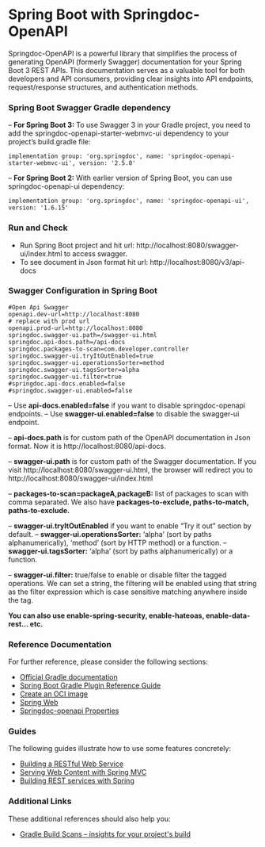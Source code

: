 # Spring Boot with Springdoc-OpenAPI
Springdoc-OpenAPI is a powerful library that simplifies the process of generating OpenAPI (formerly Swagger) documentation for your Spring Boot 3 REST APIs. This documentation serves as a valuable tool for both developers and API consumers, providing clear insights into API endpoints, request/response structures, and authentication methods.

### Spring Boot Swagger Gradle dependency
– **For Spring Boot 3:**
To use Swagger 3 in your Gradle project, you need to add the springdoc-openapi-starter-webmvc-ui dependency to your project’s build.gradle file:
```
implementation group: 'org.springdoc', name: 'springdoc-openapi-starter-webmvc-ui', version: '2.5.0'
```
– **For Spring Boot 2:**
With earlier version of Spring Boot, you can use springdoc-openapi-ui dependency:
```
implementation group: 'org.springdoc', name: 'springdoc-openapi-ui', version: '1.6.15'
```
### Run and Check
- Run Spring Boot project and hit url: http://localhost:8080/swagger-ui/index.html to access swagger.
- To see document in Json format hit url: http://localhost:8080/v3/api-docs

### Swagger Configuration in Spring Boot
```
#Open Api Swagger
openapi.dev-url=http://localhost:8080
# replace with prod url
openapi.prod-url=http://localhost:8080 
springdoc.swagger-ui.path=/swagger-ui.html
springdoc.api-docs.path=/api-docs
springdoc.packages-to-scan=com.developer.controller
springdoc.swagger-ui.tryItOutEnabled=true
springdoc.swagger-ui.operationsSorter=method
springdoc.swagger-ui.tagsSorter=alpha
springdoc.swagger-ui.filter=true
#springdoc.api-docs.enabled=false
#springdoc.swagger-ui.enabled=false
```

– Use **api-docs.enabled=false** if you want to disable springdoc-openapi endpoints.
– Use **swagger-ui.enabled=false** to disable the swagger-ui endpoint.

– **api-docs.path** is for custom path of the OpenAPI documentation in Json format. Now it is http://localhost:8080/api-docs.

– **swagger-ui.path** is for custom path of the Swagger documentation. If you visit http://localhost:8080/swagger-ui.html, the browser will redirect you to http://localhost:8080/swagger-ui/index.html

– **packages-to-scan=packageA,packageB:** list of packages to scan with comma separated. We also have **packages-to-exclude, paths-to-match, paths-to-exclude.**

– **swagger-ui.tryItOutEnabled** if you want to enable “Try it out” section by default.
– **swagger-ui.operationsSorter:** ‘alpha’ (sort by paths alphanumerically), ‘method’ (sort by HTTP method) or a function.
– **swagger-ui.tagsSorter:** ‘alpha’ (sort by paths alphanumerically) or a function.

– **swagger-ui.filter:** true/false to enable or disable filter the tagged operations. We can set a string, the filtering will be enabled using that string as the filter expression which is case sensitive matching anywhere inside the tag.

**You can also use enable-spring-security, enable-hateoas, enable-data-rest... etc.**

### Reference Documentation
For further reference, please consider the following sections:

* [Official Gradle documentation](https://docs.gradle.org)
* [Spring Boot Gradle Plugin Reference Guide](https://docs.spring.io/spring-boot/docs/3.2.3/gradle-plugin/reference/html/)
* [Create an OCI image](https://docs.spring.io/spring-boot/docs/3.2.3/gradle-plugin/reference/html/#build-image)
* [Spring Web](https://docs.spring.io/spring-boot/docs/3.2.3/reference/htmlsingle/index.html#web)
* [Springdoc-openapi Properties](https://springdoc.org)

### Guides
The following guides illustrate how to use some features concretely:

* [Building a RESTful Web Service](https://spring.io/guides/gs/rest-service/)
* [Serving Web Content with Spring MVC](https://spring.io/guides/gs/serving-web-content/)
* [Building REST services with Spring](https://spring.io/guides/tutorials/rest/)

### Additional Links
These additional references should also help you:

* [Gradle Build Scans – insights for your project's build](https://scans.gradle.com#gradle)

